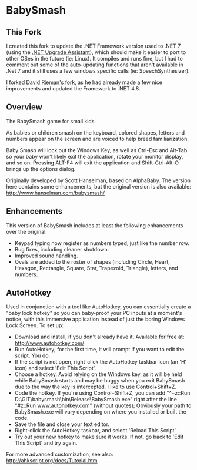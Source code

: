 BabySmash
=========

## This Fork
I created this fork to update the .NET Framework version used to .NET 7 (using the [.NET Upgrade Assistant](https://learn.microsoft.com/en-us/dotnet/core/porting/upgrade-assistant-overview?WT.mc_id=dotnet-35129-website)), which should make it easier to port to other OSes in the future (ie: Linux).
It compiles and runs fine, but I had to comment out some of the auto-updating functions that aren't available in .Net 7 and it still uses a few windows specific calls (ie: SpeechSynthesizer).

I forked [David Rieman's fork](https://github.com/DavidRieman/babysmash), as he had already made a few nice improvements and updated the Framework to .NET 4.8.

## Overview
The BabySmash game for small kids.  

As babies or children smash on the keyboard, colored shapes, letters and numbers appear on the screen and are voiced to help breed familiarization.

Baby Smash will lock out the Windows Key, as well as Ctrl-Esc and Alt-Tab so your baby won't likely exit the application, rotate your monitor display, and so on. Pressing ALT-F4 will exit the application and Shift-Ctrl-Alt-O brings up the options dialog.

Originally developed by Scott Hanselman, based on AlphaBaby. The version here contains some enhancements, but the original version is also available: http://www.hanselman.com/babysmash/

## Enhancements
This version of BabySmash includes at least the following enhancements over the original:
* Keypad typing now register as numbers typed, just like the number row.
* Bug fixes, including cleaner shutdown.
* Improved sound handling.
* Ovals are added to the roster of shapes (including Circle, Heart, Hexagon, Rectangle, Square, Star, Trapezoid, Triangle), letters, and numbers.

## AutoHotkey
Used in conjunction with a tool like AutoHotkey, you can essentially create a "baby lock hotkey" so you can baby-proof your PC inputs at a moment's notice, with this immersive application instead of just the boring Windows Lock Screen.  To set up:
* Download and install, if you don't already have it. Available for free at: http://www.autohotkey.com/
* Run AutoHotkey; for the first time, it will prompt if you want to edit the script. You do.
* If the script is not open, right-click the AutoHotkey taskbar icon (an 'H' icon) and select 'Edit This Script'.
* Choose a hotkey. Avoid relying on the Windows key, as it will be held while BabySmash starts and may be buggy when you exit BabySmash due to the way the key is intercepted. I like to use Control+Shift+Z.
* Code the hotkey. If you're using Control+Shift+Z, you can add "^+z::Run D:\GIT\babysmash\bin\Release\BabySmash.exe" right after the line "#z::Run www.autohotkey.com" (without quotes); Obviously your path to BabySmash.exe will vary depending on where you installed or built the code.
* Save the file and close your text editor.
* Right-click the AutoHotkey taskbar, and select 'Reload This Script'.
* Try out your new hotkey to make sure it works.  If not, go back to 'Edit This Script' and try again.

For more advanced customization, see also: http://ahkscript.org/docs/Tutorial.htm
